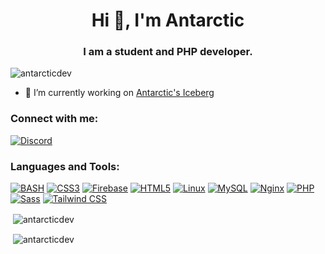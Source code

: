 <h1 align="center">Hi 👋, I'm Antarctic</h1>
<h3 align="center">I am a student and PHP developer.</h3>

<p align="left"> <img src="https://komarev.com/ghpvc/?username=antarcticdev&label=Profile%20views&color=0e75b6&style=flat" alt="antarcticdev" /> </p>

- 🔭 I’m currently working on [Antarctic's Iceberg](https://antarctic.vercel.app/)

<h3 align="left">Connect with me:</h3>
<p align="left">
<a href="https://discord.gg/ZrWxNGkQVs" target="blank"><img align="center" src="https://img.shields.io/discord/889297215838339594?logo=discord&logoColor=white&style=for-the-badge" alt="Discord" /></a>
</p>

<h3 align="left">Languages and Tools:</h3>
<p align="left"> 
  <a href="https://www.gnu.org/software/bash/" target="_blank" rel="noreferrer"><img src="https://img.shields.io/badge/-BASH-black?style=flat-square&logo=gnu-bash" alt="BASH" /></a>
  <a href="https://www.w3schools.com/css/" target="_blank" rel="noreferrer"><img src="https://img.shields.io/badge/-CSS3-black?style=flat-square&logo=css3" alt="CSS3" /></a>
  <a href="https://firebase.google.com/" target="_blank" rel="noreferrer"><img src="https://img.shields.io/badge/-Firebase-black?style=flat-square&logo=firebase" alt="Firebase" /></a>
  <a href="https://www.w3schools.com/html/" target="_blank" rel="noreferrer"><img src="https://img.shields.io/badge/-HTML5-black?style=flat-square&logo=html5" alt="HTML5" /></a>
  <a href="https://www.linux.org/" target="_blank" rel="noreferrer"><img src="https://img.shields.io/badge/-Linux-black?style=flat-square&logo=linux" alt="Linux" /></a>
  <a href="https://www.mysql.com/" target="_blank" rel="noreferrer"><img src="https://img.shields.io/badge/-MySQL-black?style=flat-square&logo=mysql" alt="MySQL" /></a>
  <a href="https://www.nginx.com" target="_blank" rel="noreferrer"><img src="https://img.shields.io/badge/-Nginx-black?style=flat-square&logo=nginx" alt="Nginx" /></a>
  <a href="https://www.php.net" target="_blank" rel="noreferrer"><img src="https://img.shields.io/badge/-PHP-black?style=flat-square&logo=php" alt="PHP" /></a>
  <a href="https://sass-lang.com" target="_blank" rel="noreferrer"><img src="https://img.shields.io/badge/-Sass-black?style=flat-square&logo=sass" alt="Sass" /></a>
  <a href="https://tailwindcss.com/" target="_blank" rel="noreferrer"><img src="https://img.shields.io/badge/-Tailwind-black?style=flat-square&logo=tailwind-css" alt="Tailwind CSS" /></a>
</p>

<p>&nbsp;<img align="center" src="https://github-readme-stats.vercel.app/api?username=antarcticdev&show_icons=true&locale=en&theme=dark" alt="antarcticdev" /></p>
<p>&nbsp;<img align="center" src="https://github-readme-streak-stats.herokuapp.com/?user=antarcticdev&theme=dark" alt="antarcticdev" /></p>
